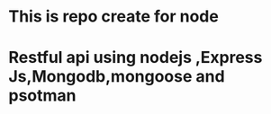 # This is repo create for node
# Restful api using nodejs ,Express Js,Mongodb,mongoose and psotman

